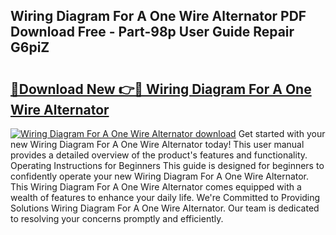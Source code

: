 ## Wiring Diagram For A One Wire Alternator PDF Download Free - Part-98p User Guide Repair G6piZ

# <h2><a href="http://dfhoenv.blite.top/?on=Wiring+Diagram+For+A+One+Wire+Alternator">🔗Download New 👉🔴 Wiring Diagram For A One Wire Alternator</a></h2>

[![Wiring Diagram For A One Wire Alternator download](https://i.imgur.com/lujVjoI.png)](http://dfhoenv.blite.top/?on=Wiring+Diagram+For+A+One+Wire+Alternator)
Get started with your new Wiring Diagram For A One Wire Alternator today! This user manual provides a detailed overview of the product's features and functionality. Operating Instructions for Beginners This guide is designed for beginners to confidently operate your new Wiring Diagram For A One Wire Alternator. This Wiring Diagram For A One Wire Alternator comes equipped with a wealth of features to enhance your daily life. We're Committed to Providing Solutions Wiring Diagram For A One Wire Alternator. Our team is dedicated to resolving your concerns promptly and efficiently.
